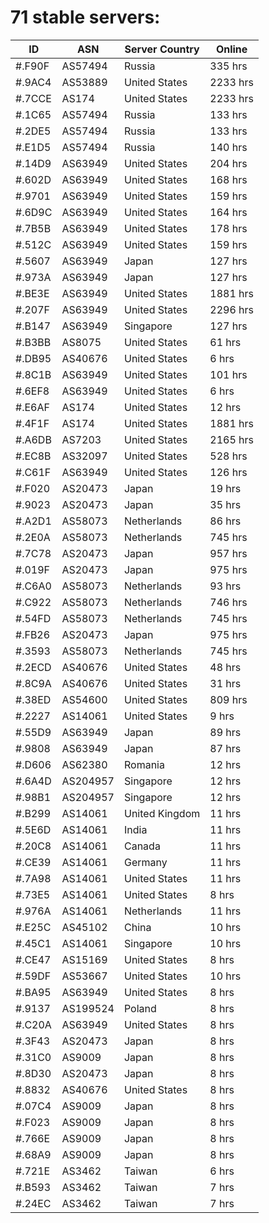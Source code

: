 # 71 stable servers:

| ID | ASN | Server Country | Online |
| ------ | ------ | ------ | ------ |
| #.F90F | AS57494 | Russia | 335 hrs |
| #.9AC4 | AS53889 | United States | 2233 hrs |
| #.7CCE | AS174 | United States | 2233 hrs |
| #.1C65 | AS57494 | Russia | 133 hrs |
| #.2DE5 | AS57494 | Russia | 133 hrs |
| #.E1D5 | AS57494 | Russia | 140 hrs |
| #.14D9 | AS63949 | United States | 204 hrs |
| #.602D | AS63949 | United States | 168 hrs |
| #.9701 | AS63949 | United States | 159 hrs |
| #.6D9C | AS63949 | United States | 164 hrs |
| #.7B5B | AS63949 | United States | 178 hrs |
| #.512C | AS63949 | United States | 159 hrs |
| #.5607 | AS63949 | Japan | 127 hrs |
| #.973A | AS63949 | Japan | 127 hrs |
| #.BE3E | AS63949 | United States | 1881 hrs |
| #.207F | AS63949 | United States | 2296 hrs |
| #.B147 | AS63949 | Singapore | 127 hrs |
| #.B3BB | AS8075 | United States | 61 hrs |
| #.DB95 | AS40676 | United States | 6 hrs |
| #.8C1B | AS63949 | United States | 101 hrs |
| #.6EF8 | AS63949 | United States | 6 hrs |
| #.E6AF | AS174 | United States | 12 hrs |
| #.4F1F | AS174 | United States | 1881 hrs |
| #.A6DB | AS7203 | United States | 2165 hrs |
| #.EC8B | AS32097 | United States | 528 hrs |
| #.C61F | AS63949 | United States | 126 hrs |
| #.F020 | AS20473 | Japan | 19 hrs |
| #.9023 | AS20473 | Japan | 35 hrs |
| #.A2D1 | AS58073 | Netherlands | 86 hrs |
| #.2E0A | AS58073 | Netherlands | 745 hrs |
| #.7C78 | AS20473 | Japan | 957 hrs |
| #.019F | AS20473 | Japan | 975 hrs |
| #.C6A0 | AS58073 | Netherlands | 93 hrs |
| #.C922 | AS58073 | Netherlands | 746 hrs |
| #.54FD | AS58073 | Netherlands | 745 hrs |
| #.FB26 | AS20473 | Japan | 975 hrs |
| #.3593 | AS58073 | Netherlands | 745 hrs |
| #.2ECD | AS40676 | United States | 48 hrs |
| #.8C9A | AS40676 | United States | 31 hrs |
| #.38ED | AS54600 | United States | 809 hrs |
| #.2227 | AS14061 | United States | 9 hrs |
| #.55D9 | AS63949 | Japan | 89 hrs |
| #.9808 | AS63949 | Japan | 87 hrs |
| #.D606 | AS62380 | Romania | 12 hrs |
| #.6A4D | AS204957 | Singapore | 12 hrs |
| #.98B1 | AS204957 | Singapore | 12 hrs |
| #.B299 | AS14061 | United Kingdom | 11 hrs |
| #.5E6D | AS14061 | India | 11 hrs |
| #.20C8 | AS14061 | Canada | 11 hrs |
| #.CE39 | AS14061 | Germany | 11 hrs |
| #.7A98 | AS14061 | United States | 11 hrs |
| #.73E5 | AS14061 | United States | 8 hrs |
| #.976A | AS14061 | Netherlands | 11 hrs |
| #.E25C | AS45102 | China | 10 hrs |
| #.45C1 | AS14061 | Singapore | 10 hrs |
| #.CE47 | AS15169 | United States | 8 hrs |
| #.59DF | AS53667 | United States | 10 hrs |
| #.BA95 | AS63949 | United States | 8 hrs |
| #.9137 | AS199524 | Poland | 8 hrs |
| #.C20A | AS63949 | United States | 8 hrs |
| #.3F43 | AS20473 | Japan | 8 hrs |
| #.31C0 | AS9009 | Japan | 8 hrs |
| #.8D30 | AS20473 | Japan | 8 hrs |
| #.8832 | AS40676 | United States | 8 hrs |
| #.07C4 | AS9009 | Japan | 8 hrs |
| #.F023 | AS9009 | Japan | 8 hrs |
| #.766E | AS9009 | Japan | 8 hrs |
| #.68A9 | AS9009 | Japan | 8 hrs |
| #.721E | AS3462 | Taiwan | 6 hrs |
| #.B593 | AS3462 | Taiwan | 7 hrs |
| #.24EC | AS3462 | Taiwan | 7 hrs |


